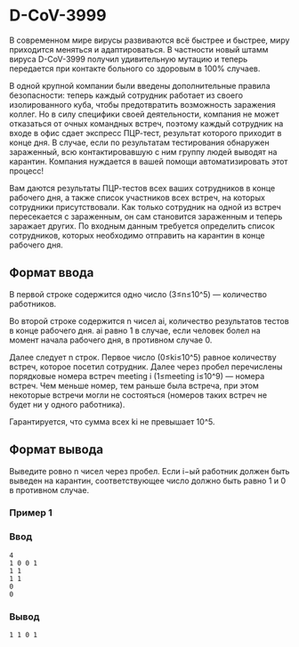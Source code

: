# D-CoV-3999

В современном мире вирусы развиваются всё быстрее и быстрее, миру приходится меняться и адаптироваться. В частности новый штамм вируса D-CoV-3999 получил удивительную мутацию и теперь передается при контакте больного со здоровым в 100% случаев.

В одной крупной компании были введены дополнительные правила безопасности: теперь каждый сотрудник работает из своего изолированного куба, чтобы предотвратить возможность заражения коллег. Но в силу специфики своей деятельности, компания не может отказаться от очных командных встреч, поэтому каждый сотрудник на входе в офис сдает экспресс ПЦР-тест, результат которого приходит в конце дня. В случае, если по результатам тестирования обнаружен зараженный, всю контактировавшую с ним группу людей выводят на карантин. Компания нуждается в вашей помощи автоматизировать этот процесс!

Вам даются результаты ПЦР-тестов всех ваших сотрудников в конце рабочего дня, а также список участников всех встреч, на которых сотрудники присутствовали. Как только сотрудник на одной из встреч пересекается с зараженным, он сам становится зараженным и теперь заражает других. По входным данным требуется определить список сотрудников, которых необходимо отправить на карантин в конце рабочего дня.

## Формат ввода
В первой строке содержится одно число (3≤n≤10^5) — количество работников.

Во второй строке содержится n чисел ai, количество результатов тестов в конце рабочего дня. 
ai равно 1 в случае, если человек болел на момент начала рабочего дня, в противном случае 0.

Далее следует n строк. Первое число (0≤ki≤10^5) равное количеству встреч, которое посетил сотрудник. Далее через пробел перечислены порядковые номера встреч meeting i
(1≤meeting i≤10^9) — номера встреч. Чем меньше номер, тем раньше была встреча, при этом некоторые встречи могли не состояться (номеров таких встреч не будет ни у одного работника).

Гарантируется, что сумма всех ki не превышает 10^5.
## Формат вывода
Выведите ровно n чисел через пробел. Если i−ый работник должен быть выведен на карантин, соответствующее число должно быть равно 1 и 0 в противном случае.

### Пример 1
### Ввод
```text
4
1 0 0 1
1 1
1 1
0
0
```

### Вывод
```text
1 1 0 1 
```